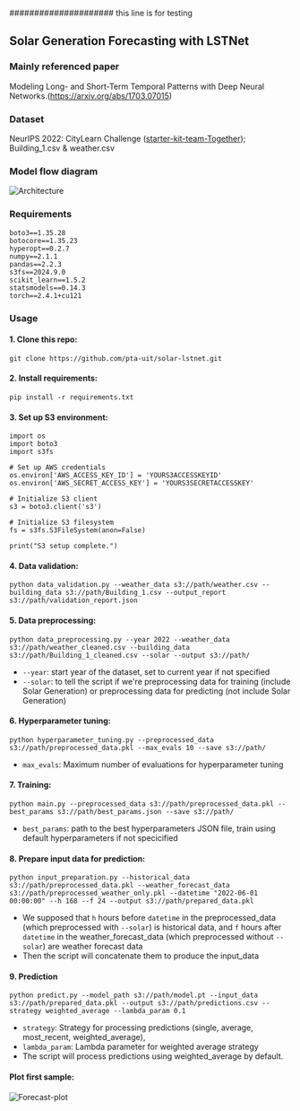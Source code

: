 ##################### this line is for testing
## Solar Generation Forecasting with LSTNet

### Mainly referenced paper
Modeling Long- and Short-Term Temporal Patterns with Deep Neural Networks.(https://arxiv.org/abs/1703.07015)

### Dataset
NeurIPS 2022: CityLearn Challenge ([starter-kit-team-Together](https://gitlab.aicrowd.com/aicrowd/challenges/citylearn-challenge/citylearn-2022-starter-kit-team-together/-/tree/master/data/citylearn_challenge_2022_phase_1?ref_type=heads)); Building_1.csv & weather.csv

### Model flow diagram
![Architecture](https://i.imgur.com/UIQqYqp.png)

### Requirements
```
boto3==1.35.28
botocore==1.35.23
hyperopt==0.2.7
numpy==2.1.1
pandas==2.2.3
s3fs==2024.9.0
scikit_learn==1.5.2
statsmodels==0.14.3
torch==2.4.1+cu121
```

### Usage
#### 1. Clone this repo:
```
git clone https://github.com/pta-uit/solar-lstnet.git
```
#### 2. Install requirements:
```
pip install -r requirements.txt
```
#### 3. Set up S3 environment:
```
import os
import boto3
import s3fs

# Set up AWS credentials
os.environ['AWS_ACCESS_KEY_ID'] = 'YOURS3ACCESSKEYID'
os.environ['AWS_SECRET_ACCESS_KEY'] = 'YOURS3SECRETACCESSKEY'

# Initialize S3 client
s3 = boto3.client('s3')

# Initialize S3 filesystem
fs = s3fs.S3FileSystem(anon=False)

print("S3 setup complete.")
```
#### 4. Data validation:
```
python data_validation.py --weather_data s3://path/weather.csv --building_data s3://path/Building_1.csv --output_report s3://path/validation_report.json
```
#### 5. Data preprocessing:
```
python data_preprocessing.py --year 2022 --weather_data s3://path/weather_cleaned.csv --building_data s3://path/Building_1_cleaned.csv --solar --output s3://path/
```
- `--year`: start year of the dataset, set to current year if not specified
- `--solar`: to tell the script if we're preprocessing data for training (include Solar Generation) or preprocessing data for predicting (not include Solar Generation)
#### 6. Hyperparameter tuning:
```
python hyperparameter_tuning.py --preprocessed_data s3://path/preprocessed_data.pkl --max_evals 10 --save s3://path/
```
- `max_evals`: Maximum number of evaluations for hyperparameter tuning
#### 7. Training:
```
python main.py --preprocessed_data s3://path/preprocessed_data.pkl --best_params s3://path/best_params.json --save s3://path/
```
- `best_params`: path to the best hyperparameters JSON file, train using default hyperparameters if not specicified
#### 8. Prepare input data for prediction:
```
python input_preparation.py --historical_data s3://path/preprocessed_data.pkl --weather_forecast_data s3://path/preprocessed_weather_only.pkl --datetime "2022-06-01 00:00:00" --h 168 --f 24 --output s3://path/prepared_data.pkl
```
- We supposed that `h` hours before `datetime` in the preprocessed_data (which preprocessed with `--solar`) is historical data, and `f` hours after `datetime` in the weather_forecast_data (which preprocessed without `--solar`) are weather forecast data
- Then the script will concatenate them to produce the input_data
#### 9. Prediction
```
python predict.py --model_path s3://path/model.pt --input_data s3://path/prepared_data.pkl --output s3://path/predictions.csv --strategy weighted_average --lambda_param 0.1
```
- `strategy`: Strategy for processing predictions (single, average, most_recent, weighted_average),
- `lambda_param`: Lambda parameter for weighted average strategy
- The script will process predictions using weighted_average by default.

#### Plot first sample:
![Forecast-plot](https://i.imgur.com/HHENEZd.png)